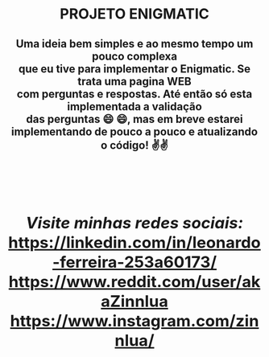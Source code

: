 <h1 align="center">PROJETO ENIGMATIC </h1>

<h2 align="center"> <b>Uma ideia bem simples e ao mesmo tempo um pouco complexa<br>
que eu tive para implementar o Enigmatic. Se trata uma pagina WEB<br>
com perguntas e respostas. Até então só esta implementada a validação<br>
das perguntas 😄 😄, mas em breve estarei implementando de pouco a pouco e atualizando o código! ✌️✌️ <h2>
<br>

*Visite minhas redes sociais:*
https://linkedin.com/in/leonardo-ferreira-253a60173/
https://www.reddit.com/user/akaZinnlua
https://www.instagram.com/zinnlua/